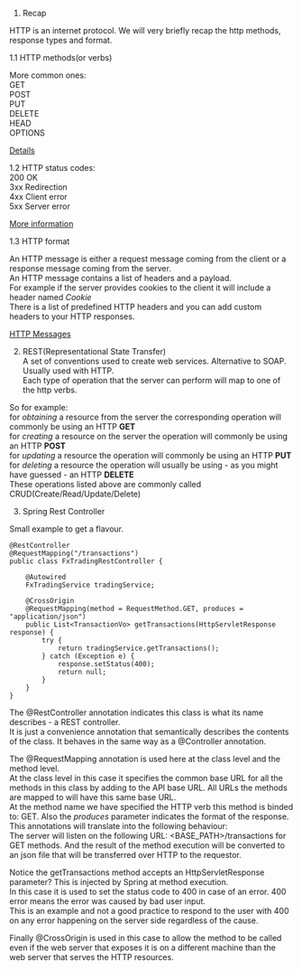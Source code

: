 1. Recap  

HTTP is an internet protocol. We will very briefly recap the http methods, response types and format.  

1.1 HTTP methods(or verbs)  

More common ones:  
GET  
POST  
PUT  
DELETE  
HEAD  
OPTIONS  

<a href="https://developer.mozilla.org/en-US/docs/Web/HTTP/Methods">Details</a>  

1.2 HTTP status codes:  
200 OK   
3xx Redirection  
4xx Client error  
5xx Server error  

<a href="https://en.wikipedia.org/wiki/List_of_HTTP_status_codes">More information</a>  

1.3 HTTP format  

An HTTP message is either a request message coming from the client or a response message coming from the server.  
An HTTP message contains a list of headers and a payload.  
For example if the server provides cookies to the client it will include a header named *Cookie*  
There is a list of predefined HTTP headers and you can add custom headers to your HTTP responses.  

<a href="https://developer.mozilla.org/en-US/docs/Web/HTTP/Messages">HTTP Messages</a>  

2. REST(Representational State Transfer)  
A set of conventions used to create web services. Alternative to SOAP.  
Usually used with HTTP.  
Each type of operation that the server can perform will map to one of the http verbs.  
  
So for example:  
   for *obtaining* a resource from the server the corresponding operation will commonly be using an HTTP **GET**  
   for *creating* a resource on the server the operation will commonly be using an HTTP **POST**  
   for *updating* a resource the operation will commonly be using an HTTP **PUT**  
   for *deleting* a resource the operation will usually be using - as you might have guessed - an HTTP **DELETE**  
These operations listed above are commonly called CRUD(Create/Read/Update/Delete)  

3. Spring Rest Controller 

Small example to get a flavour.  

```
@RestController
@RequestMapping("/transactions")
public class FxTradingRestController {

    @Autowired
    FxTradingService tradingService;

    @CrossOrigin
    @RequestMapping(method = RequestMethod.GET, produces = "application/json")
    public List<TransactionVo> getTransactions(HttpServletResponse response) {
        try {
            return tradingService.getTransactions();
        } catch (Exception e) {
            response.setStatus(400);
            return null;
        }
    }
}
```

The @RestController annotation indicates this class is what its name describes - a REST controller.  
It is just a convenience annotation that semantically describes the contents of the class. It behaves in the same way as a @Controller annotation.  
  
The @RequestMapping annotation is used here at the class level and the method level.  
At the class level in this case it specifies the common base URL for all the methods in this class by adding to the API base URL. All URLs the methods are mapped to will have this same base URL.  
At the method name we have specified the HTTP verb this method is binded to: GET. Also the *produces* parameter indicates the format of the response.  
This annotations will translate into the following behaviour:  
The server will listen on the following URL: <BASE_PATH>/transactions for GET methods. And the result of the method execution will be converted to an json file that will be transferred over HTTP to the requestor.  

Notice the getTransactions method accepts an HttpServletResponse parameter? This is injected by Spring at method execution.  
In this case it is used to set the status code to 400 in case of an error. 400 error means the error was caused by bad user input.   
This is an example and not a good practice to respond to the user with 400 on any error happening on the server side regardless of the cause.  

Finally @CrossOrigin is used in this case to allow the method to be called even if the web server that exposes it is on a different machine than the web server that serves the HTTP resources.
